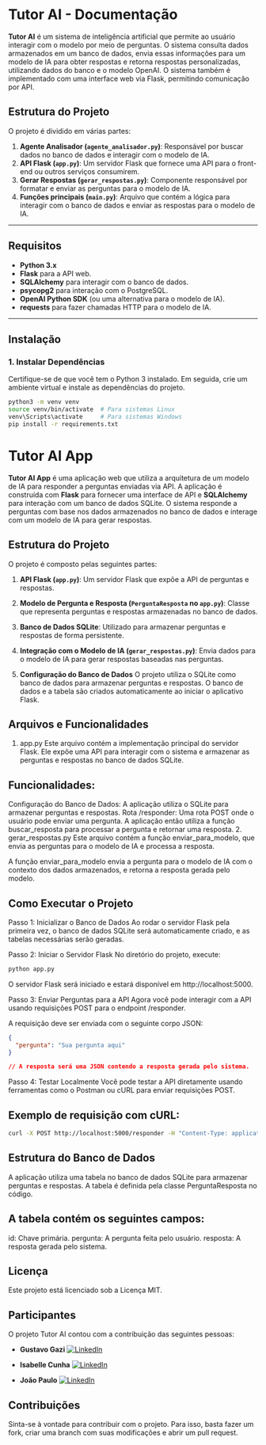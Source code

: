 # **Tutor AI - Documentação**

**Tutor AI** é um sistema de inteligência artificial que permite ao usuário interagir com o modelo por meio de perguntas. O sistema consulta dados armazenados em um banco de dados, envia essas informações para um modelo de IA para obter respostas e retorna respostas personalizadas, utilizando dados do banco e o modelo OpenAI. O sistema também é implementado com uma interface web via Flask, permitindo comunicação por API.

## **Estrutura do Projeto**

O projeto é dividido em várias partes:

1. **Agente Analisador (`agente_analisador.py`)**: Responsável por buscar dados no banco de dados e interagir com o modelo de IA.
2. **API Flask (`app.py`)**: Um servidor Flask que fornece uma API para o front-end ou outros serviços consumirem.
3. **Gerar Respostas (`gerar_respostas.py`)**: Componente responsável por formatar e enviar as perguntas para o modelo de IA.
4. **Funções principais (`main.py`)**: Arquivo que contém a lógica para interagir com o banco de dados e enviar as respostas para o modelo de IA.

---

## **Requisitos**

- **Python 3.x**
- **Flask** para a API web.
- **SQLAlchemy** para interagir com o banco de dados.
- **psycopg2** para interação com o PostgreSQL.
- **OpenAI Python SDK** (ou uma alternativa para o modelo de IA).
- **requests** para fazer chamadas HTTP para o modelo de IA.

---

## **Instalação**

### 1. **Instalar Dependências**

Certifique-se de que você tem o Python 3 instalado. Em seguida, crie um ambiente virtual e instale as dependências do projeto.

```bash
python3 -m venv venv
source venv/bin/activate  # Para sistemas Linux
venv\Scripts\activate     # Para sistemas Windows
pip install -r requirements.txt
```

# **Tutor AI App**

**Tutor AI App** é uma aplicação web que utiliza a arquitetura de um modelo de IA para responder a perguntas enviadas via API. A aplicação é construída com **Flask** para fornecer uma interface de API e **SQLAlchemy** para interação com um banco de dados SQLite. O sistema responde a perguntas com base nos dados armazenados no banco de dados e interage com um modelo de IA para gerar respostas.

## **Estrutura do Projeto**

O projeto é composto pelas seguintes partes:

1. **API Flask (`app.py`)**: Um servidor Flask que expõe a API de perguntas e respostas.
2. **Modelo de Pergunta e Resposta (`PerguntaResposta` no `app.py`)**: Classe que representa perguntas e respostas armazenadas no banco de dados.
3. **Banco de Dados SQLite**: Utilizado para armazenar perguntas e respostas de forma persistente.
4. **Integração com o Modelo de IA (`gerar_respostas.py`)**: Envia dados para o modelo de IA para gerar respostas baseadas nas perguntas.

2. **Configuração do Banco de Dados**
O projeto utiliza o SQLite como banco de dados para armazenar perguntas e respostas. O banco de dados e a tabela são criados automaticamente ao iniciar o aplicativo Flask.

## Arquivos e Funcionalidades
1. app.py
Este arquivo contém a implementação principal do servidor Flask. Ele expõe uma API para interagir com o sistema e armazenar as perguntas e respostas no banco de dados SQLite.

## Funcionalidades:
Configuração do Banco de Dados: A aplicação utiliza o SQLite para armazenar perguntas e respostas.
Rota /responder: Uma rota POST onde o usuário pode enviar uma pergunta. A aplicação então utiliza a função buscar_resposta para processar a pergunta e retornar uma resposta.
2. gerar_respostas.py
Este arquivo contém a função enviar_para_modelo, que envia as perguntas para o modelo de IA e processa a resposta.

A função enviar_para_modelo envia a pergunta para o modelo de IA com o contexto dos dados armazenados, e retorna a resposta gerada pelo modelo.

## Como Executar o Projeto
Passo 1: Inicializar o Banco de Dados
Ao rodar o servidor Flask pela primeira vez, o banco de dados SQLite será automaticamente criado, e as tabelas necessárias serão geradas.

Passo 2: Iniciar o Servidor Flask
No diretório do projeto, execute:

```bash
python app.py
```
O servidor Flask será iniciado e estará disponível em http://localhost:5000.

Passo 3: Enviar Perguntas para a API
Agora você pode interagir com a API usando requisições POST para o endpoint /responder.

A requisição deve ser enviada com o seguinte corpo JSON:

```json
{
  "pergunta": "Sua pergunta aqui"
}

// A resposta será uma JSON contendo a resposta gerada pelo sistema.
```

Passo 4: Testar Localmente
Você pode testar a API diretamente usando ferramentas como o Postman ou cURL para enviar requisições POST.

## Exemplo de requisição com cURL:

```bash
curl -X POST http://localhost:5000/responder -H "Content-Type: application/json" -d '{"pergunta": "Qual é a capital da França?"}'
```

## Estrutura do Banco de Dados
A aplicação utiliza uma tabela no banco de dados SQLite para armazenar perguntas e respostas. A tabela é definida pela classe PerguntaResposta no código.

## A tabela contém os seguintes campos:

id: Chave primária.
pergunta: A pergunta feita pelo usuário.
resposta: A resposta gerada pelo sistema.

## Licença
Este projeto está licenciado sob a Licença MIT.

## Participantes
O projeto Tutor AI contou com a contribuição das seguintes pessoas:


- **Gustavo Gazi**  [![LinkedIn](https://img.shields.io/badge/LinkedIn-0077B5?style=for-the-badge&logo=linkedin&logoColor=white)](https://www.linkedin.com/in/gustavogazi)


- **Isabelle Cunha**  [![LinkedIn](https://img.shields.io/badge/LinkedIn-0077B5?style=for-the-badge&logo=linkedin&logoColor=white)](https://www.linkedin.com/in/cunha-isabelle/)


- **João Paulo**  [![LinkedIn](https://img.shields.io/badge/LinkedIn-0077B5?style=for-the-badge&logo=linkedin&logoColor=white)](https://www.linkedin.com/in/joaogarridob)


## Contribuições
Sinta-se à vontade para contribuir com o projeto. Para isso, basta fazer um fork, criar uma branch com suas modificações e abrir um pull request.

